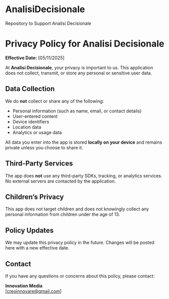 # AnalisiDecisionale
Repository to Support Analisi Decisionale 
# Privacy Policy for Analisi Decisionale

**Effective Date:** [05/11/2025]

At **Analisi Decisionale**, your privacy is important to us. This application does not collect, transmit, or store any personal or sensitive user data.

## Data Collection

We do **not** collect or share any of the following:
- Personal information (such as name, email, or contact details)
- User-entered content
- Device identifiers
- Location data
- Analytics or usage data

All data you enter into the app is stored **locally on your device** and remains private unless you choose to share it.

## Third-Party Services

The app does **not** use any third-party SDKs, tracking, or analytics services. No external servers are contacted by the application.

## Children’s Privacy

This app does not target children and does not knowingly collect any personal information from children under the age of 13.

## Policy Updates

We may update this privacy policy in the future. Changes will be posted here with a new effective date.

## Contact

If you have any questions or concerns about this policy, please contact:

**Innovation Media**  
[creoinnovare@gmail.com]
